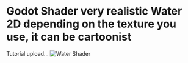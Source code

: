 # Godot Shader very realistic Water 2D depending on the texture you use,  it can be cartoonist
Tutorial upload...
![Water Shader](https://user-images.githubusercontent.com/16194083/119499182-742d3180-bd34-11eb-9108-e35b0ca837b3.png)


